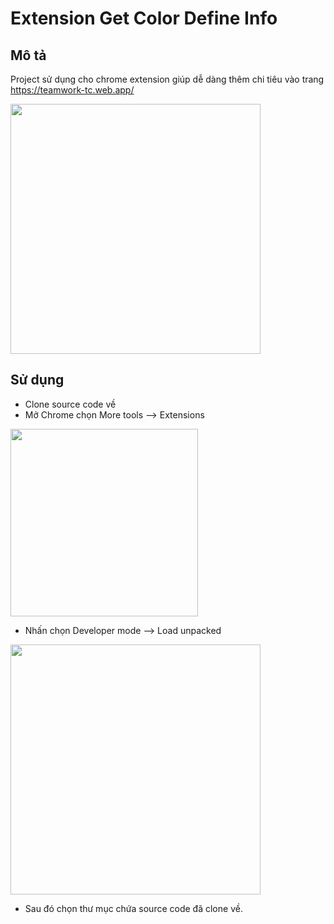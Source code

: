 # Extension Get Color Define Info

## Mô tả
Project sử dụng cho chrome extension giúp dễ dàng thêm chi tiêu vào trang <a href="https://teamwork-tc.web.app/">https://teamwork-tc.web.app/</a> 

<img src="https://user-images.githubusercontent.com/73534639/190991280-737302fd-c6e7-4dd3-b474-bc1e9df51374.png" width="400px" />

## Sử dụng
- Clone source code về
- Mở Chrome chọn More tools --> Extensions

<img src="https://user-images.githubusercontent.com/73534639/180786089-6e9f7489-1c4a-4e7e-8d01-93f96a2624b7.png" width="300px" />

- Nhấn chọn Developer mode --> Load unpacked

<img src="https://user-images.githubusercontent.com/73534639/180787175-3f014e6b-acd7-479f-9a10-a713c2199811.png" width="400px" />

- Sau đó chọn thư mục chứa source code đã clone về.
